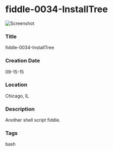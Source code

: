 fiddle-0034-InstallTree
======

![Screenshot](screenshot.png)


### Title

fiddle-0034-InstallTree


### Creation Date

09-15-15


### Location

Chicago, IL


### Description

Another shell script fiddle.


### Tags

bash
